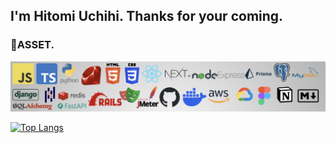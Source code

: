 ## I'm Hitomi Uchihi. Thanks for your coming.

### 🌱ASSET.
![no images...](my_asset.png)

[![Top Langs](https://github-readme-stats.vercel.app/api/top-langs/?username=hitomiuchihi
)](https://github.com/anuraghazra/github-readme-stats)

<!--
**hitomiuchihi/hitomiuchihi** is a ✨ _special_ ✨ repository because its `README.md` (this file) appears on your GitHub profile.

Here are some ideas to get you started:

- 🔭 I’m currently working on ...
- 🌱 I’m currently learning ...
- 👯 I’m looking to collaborate on ...
- 🤔 I’m looking for help with ...
- 💬 Ask me about ...
- 📫 How to reach me: ...
- 😄 Pronouns: ...
- ⚡ Fun fact: ...
-->
